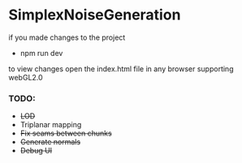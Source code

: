 # SimplexNoiseGeneration

if you made changes to the project
<ul> 
  <li>npm run dev</li>
</ul>
to view changes open the index.html file in any browser supporting webGL2.0

<h3>TODO: </h3>

<ul>
  <li><s>LOD</s></li>
  <li>Triplanar mapping</li>
  <li><s>Fix seams between chunks</s></li>
  <li><s>Generate normals</s></li>
  <li><s>Debug UI</s></li>
</ul>
